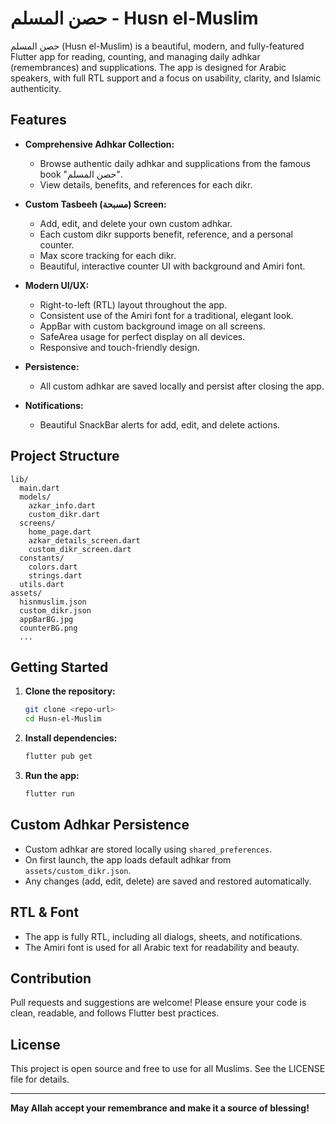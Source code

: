 # حصن المسلم - Husn el-Muslim

حصن المسلم (Husn el-Muslim) is a beautiful, modern, and fully-featured Flutter app for reading, counting, and managing daily adhkar (remembrances) and supplications. The app is designed for Arabic speakers, with full RTL support and a focus on usability, clarity, and Islamic authenticity.

## Features

- **Comprehensive Adhkar Collection:**
  - Browse authentic daily adhkar and supplications from the famous book "حصن المسلم".
  - View details, benefits, and references for each dikr.

- **Custom Tasbeeh (مسبحة) Screen:**
  - Add, edit, and delete your own custom adhkar.
  - Each custom dikr supports benefit, reference, and a personal counter.
  - Max score tracking for each dikr.
  - Beautiful, interactive counter UI with background and Amiri font.

- **Modern UI/UX:**
  - Right-to-left (RTL) layout throughout the app.
  - Consistent use of the Amiri font for a traditional, elegant look.
  - AppBar with custom background image on all screens.
  - SafeArea usage for perfect display on all devices.
  - Responsive and touch-friendly design.

- **Persistence:**
  - All custom adhkar are saved locally and persist after closing the app.

- **Notifications:**
  - Beautiful SnackBar alerts for add, edit, and delete actions.

## Project Structure

```
lib/
  main.dart
  models/
    azkar_info.dart
    custom_dikr.dart
  screens/
    home_page.dart
    azkar_details_screen.dart
    custom_dikr_screen.dart
  constants/
    colors.dart
    strings.dart
  utils.dart
assets/
  hisnmuslim.json
  custom_dikr.json
  appBarBG.jpg
  counterBG.png
  ...
```

## Getting Started

1. **Clone the repository:**
   ```sh
   git clone <repo-url>
   cd Husn-el-Muslim
   ```

2. **Install dependencies:**
   ```sh
   flutter pub get
   ```

3. **Run the app:**
   ```sh
   flutter run
   ```

## Custom Adhkar Persistence
- Custom adhkar are stored locally using `shared_preferences`.
- On first launch, the app loads default adhkar from `assets/custom_dikr.json`.
- Any changes (add, edit, delete) are saved and restored automatically.

## RTL & Font
- The app is fully RTL, including all dialogs, sheets, and notifications.
- The Amiri font is used for all Arabic text for readability and beauty.

## Contribution
Pull requests and suggestions are welcome! Please ensure your code is clean, readable, and follows Flutter best practices.

## License
This project is open source and free to use for all Muslims. See the LICENSE file for details.

---

**May Allah accept your remembrance and make it a source of blessing!**

